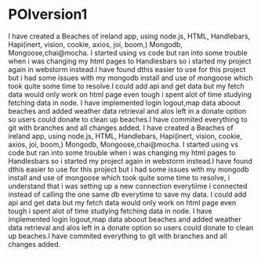 # POIversion1
I have created a Beaches of ireland app, using node.js, HTML, Handlebars, Hapi(inert, vision, cookie, axios, joi, boom,) Mongodb, Mongoose,chai@mocha. I started using vs code but ran into some trouble when i was changing my html pages to Handlesbars so i started my project again in webstorm instead.I have found dthis easier to use for this project but i had some issues with my mongodb install and use of mongoose which took quite some time to resolve.I could add api and get data but my fetch data would only work on html page even tough i spent alot of time studying fetching data in node. I have implemented login logout,map data aboout beaches and added weather data retrieval and alos left in a donate option so users could donate to clean up beaches.I have commited everything to git with branches and all changes added.
I have created a Beaches of ireland app, using node.js, HTML, Handlebars, Hapi(inert, vision, cookie, axios, joi, boom,) Mongodb, Mongoose,chai@mocha.
I started using vs code but ran into some trouble when i was changing my html pages to Handlesbars so i started my project again in webstorm instead.I have found dthis easier to use for this project but i had some issues with my mongodb install and use of mongoose which took quite some time to resolve, i understand that i was setting up a new connection everytiime i connected instead of calling the one same db everytime to save my data. I could add api and get data but my fetch data would only work on html page even tough i spent alot of time studying fetching data in node. I have implemented login logout,map data aboout beaches and added weather data retrieval and alos left in a donate option so users could donate to clean up beaches.I have commited everything to git with branches and all changes added.
